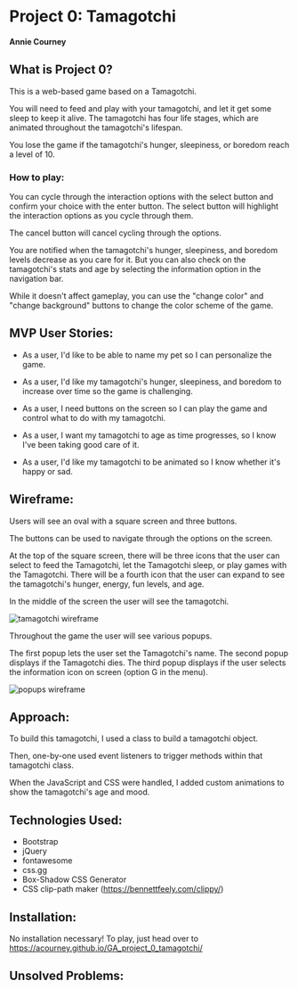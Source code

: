 # Project 0: Tamagotchi
#### Annie Courney

## What is Project 0?
This is a web-based game based on a Tamagotchi.

You will need to feed and play with your tamagotchi, and let it get some sleep to keep it alive.
The tamagotchi has four life stages, which are animated throughout the tamagotchi's lifespan.

You lose the game if the tamagotchi's hunger, sleepiness, or boredom reach a level of 10.
### How to play:
You can cycle through the interaction options with the select button and confirm your choice with the enter button. 
The select button will highlight the interaction options as you cycle through them.

The cancel button will cancel cycling through the options.

You are notified when the tamagotchi's hunger, sleepiness, and boredom levels decrease as you care for it. But you can also check on the tamagotchi's stats and age by selecting the information option in the navigation bar.

While it doesn't affect gameplay, you can use the "change color" and "change background" buttons to change the color scheme of the game.
## MVP User Stories:
- As a user, I'd like to be able to name my pet so I can personalize the game.

- As a user, I'd like my tamagotchi's hunger, sleepiness, and boredom to increase over time so the game is challenging.

- As a user, I need buttons on the screen so I can play the game and control what to do with my tamagotchi.

- As a user, I want my tamagotchi to age as time progresses, so I know I've been taking good care of it.

- As a user, I'd like my tamagotchi to be animated so I know whether it's happy or sad.

## Wireframe:
Users will see an oval with a square screen and three buttons.

The buttons can be used to navigate through the options on the screen.

At the top of the square screen, there will be three icons that the user can select to feed the Tamagotchi, let the Tamagotchi sleep, or play games with the Tamagotchi. There will be a fourth icon that the user can expand to see the tamagotchi's hunger, energy, fun levels, and age.

In the middle of the screen the user will see the tamagotchi.

![tamagotchi wireframe](https://i.imgur.com/Fhvr7pR.jpg)

Throughout the game the user will see various popups.

The first popup lets the user set the Tamagotchi's name.
The second popup displays if the Tamagotchi dies.
The third popup displays if the user selects the information icon on screen (option G in the menu).

![popups wireframe](https://i.imgur.com/hwuOqMz.jpg)

## Approach:
To build this tamagotchi, I used a class to build a tamagotchi object.

Then, one-by-one used event listeners to trigger methods within that tamagotchi class. 

When the JavaScript and CSS were handled, I added custom animations to show the tamagotchi's age and mood.
## Technologies Used:
- Bootstrap
- jQuery
- fontawesome
- css.gg
- Box-Shadow CSS Generator
- CSS clip-path maker (https://bennettfeely.com/clippy/)
## Installation:
No installation necessary!
To play, just head over to https://acourney.github.io/GA_project_0_tamagotchi/

## Unsolved Problems: